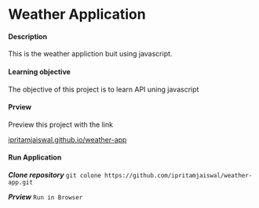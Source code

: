 # Weather Application

#### Description
This is the weather appliction buit using javascript.

#### Learning objective
The objective of this project is to learn API uning javascript

#### Prview
Preview this project with the link

[ipritamjaiswal.github.io/weather-app]('https://ipritamjaiswal.github.io/weather-app/')

#### Run Application

***Clone repository*** `git colone https://github.com/ipritamjaiswal/weather-app.git`

***Prview*** `Run in Browser`

